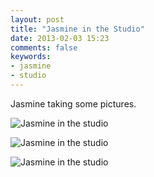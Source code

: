 ```yaml
---
layout: post
title: "Jasmine in the Studio"
date: 2013-02-03 15:23
comments: false
keywords: 
- jasmine
- studio
---
```

Jasmine taking some pictures.

![Jasmine in the studio](http://media.eick.us/media/photographs/2012/2012-12-24/Jasmine-Studio2012-12-21at21-27-36.jpg)

![Jasmine in the studio](http://media.eick.us/media/photographs/2012/2012-12-24/Jasmine-Studio2012-12-21at21-27-32.jpg)

![Jasmine in the studio](http://media.eick.us/media/photographs/2012/2012-12-24/Jasmine-Studio2012-12-21at21-25-40.jpg)
